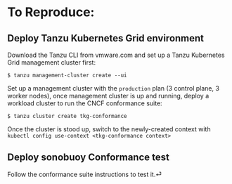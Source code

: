 # To Reproduce:

## Deploy Tanzu Kubernetes Grid environment

Download the Tanzu CLI from vmware.com and set up a Tanzu Kubernetes Grid management cluster first:

```console
$ tanzu management-cluster create --ui
```

Set up a management cluster with the `production` plan (3 control plane, 3 worker nodes), once management cluster is up and running, deploy a workload cluster to run the CNCF conformance suite:

```console
$ tanzu cluster create tkg-conformance
```

Once the cluster is stood up, switch to the newly-created context with `kubectl config use-context <tkg-conformance context>`

## Deploy sonobuoy Conformance test

Follow the conformance suite instructions to test it.⏎
